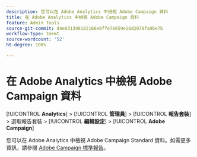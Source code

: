 ```yaml
---
description: 您可以在 Adobe Analytics 中檢視 Adobe Campaign 資料
title: 在 Adobe Analytics 中檢視 Adobe Campaign 資料
feature: Admin Tools
source-git-commit: d4e831398182166e0ffe78659e26d2078fa9be7b
workflow-type: tm+mt
source-wordcount: '52'
ht-degree: 100%

---
```



# 在 Adobe Analytics 中檢視 Adobe Campaign 資料

[!UICONTROL **Analytics**] > [!UICONTROL **管理員**] > [!UICONTROL **報告套裝**] > 選取報告套裝 > [!UICONTROL **編輯設定**] > [!UICONTROL **Adobe Campaign**]

您可以在 Adobe Analytics 中檢視 Adobe Campaign Standard 資料。如需更多資訊，請參閱 [Adobe Campaign 標準報告](/help/integrate/adobe-campaign.md)。